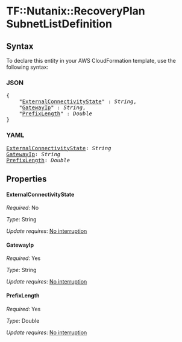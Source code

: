 # TF::Nutanix::RecoveryPlan SubnetListDefinition

## Syntax

To declare this entity in your AWS CloudFormation template, use the following syntax:

### JSON

<pre>
{
    "<a href="#externalconnectivitystate" title="ExternalConnectivityState">ExternalConnectivityState</a>" : <i>String</i>,
    "<a href="#gatewayip" title="GatewayIp">GatewayIp</a>" : <i>String</i>,
    "<a href="#prefixlength" title="PrefixLength">PrefixLength</a>" : <i>Double</i>
}
</pre>

### YAML

<pre>
<a href="#externalconnectivitystate" title="ExternalConnectivityState">ExternalConnectivityState</a>: <i>String</i>
<a href="#gatewayip" title="GatewayIp">GatewayIp</a>: <i>String</i>
<a href="#prefixlength" title="PrefixLength">PrefixLength</a>: <i>Double</i>
</pre>

## Properties

#### ExternalConnectivityState

_Required_: No

_Type_: String

_Update requires_: [No interruption](https://docs.aws.amazon.com/AWSCloudFormation/latest/UserGuide/using-cfn-updating-stacks-update-behaviors.html#update-no-interrupt)

#### GatewayIp

_Required_: Yes

_Type_: String

_Update requires_: [No interruption](https://docs.aws.amazon.com/AWSCloudFormation/latest/UserGuide/using-cfn-updating-stacks-update-behaviors.html#update-no-interrupt)

#### PrefixLength

_Required_: Yes

_Type_: Double

_Update requires_: [No interruption](https://docs.aws.amazon.com/AWSCloudFormation/latest/UserGuide/using-cfn-updating-stacks-update-behaviors.html#update-no-interrupt)

